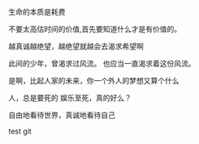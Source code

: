 生命的本质是耗费

不要太高估时间的价值,首先要知道什么才是有价值的。

越真诚越绝望，越绝望就越会去渴求希望啊

此间的少年，曾渴求过风流。
也应当一直渴求着这份风流。

是啊，比起人家的未来，你一个外人的梦想又算个什么

人，总是要死的
娱乐至死，真的好么？

自由地看待世界，真诚地看待自己

test git
